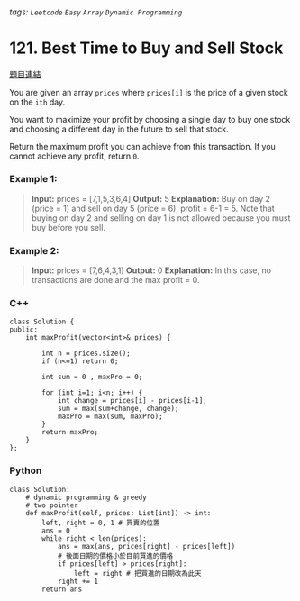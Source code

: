 ###### tags: `Leetcode` `Easy` `Array` `Dynamic Programming`

# 121. Best Time to Buy and Sell Stock

[題目連結](https://leetcode.com/problems/best-time-to-buy-and-sell-stock/description/)

You are given an array `prices` where `prices[i]` is the price of a given stock on the `ith` day.

You want to maximize your profit by choosing a single day to buy one stock and choosing a different day in the future to sell that stock.

Return the maximum profit you can achieve from this transaction. If you cannot achieve any profit, return `0`.

### Example 1:

> **Input:** prices = [7,1,5,3,6,4]
> **Output:** 5
> **Explanation:** Buy on day 2 (price = 1) and sell on day 5 (price = 6), profit = 6-1 = 5.
Note that buying on day 2 and selling on day 1 is not allowed because you must buy before you sell.

### Example 2:

> **Input:** prices = [7,6,4,3,1]
> **Output:** 0
> **Explanation:** In this case, no transactions are done and the max profit = 0.

### C++
```cpp=
class Solution {
public:
    int maxProfit(vector<int>& prices) {
        
        int n = prices.size();
        if (n<=1) return 0;
        
        int sum = 0 , maxPro = 0;
        
        for (int i=1; i<n; i++) {
            int change = prices[i] - prices[i-1];
            sum = max(sum+change, change);
            maxPro = max(sum, maxPro);
        }
        return maxPro;        
    }
};
```

### Python
```python=
class Solution:
    # dynamic programming & greedy
    # two pointer
    def maxProfit(self, prices: List[int]) -> int:
        left, right = 0, 1 # 買賣的位置
        ans = 0
        while right < len(prices):
            ans = max(ans, prices[right] - prices[left])
            # 後面日期的價格小於目前買進的價格
            if prices[left] > prices[right]:
                left = right # 把買進的日期改為此天
            right += 1
        return ans
```